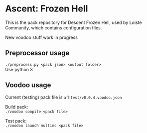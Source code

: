 # Ascent: Frozen Hell
This is the pack repository for Descent Frozen Hell, used by Loiste Community, which contains configuration files.  

New voodoo stuff work in progress  

## Preprocessor usage  
`./preprocess.py <pack json> <output folder>`  
Use python 3  
  
## Voodoo usage  
Current (testing) pack file is `afhtest/v0.0.4.voodoo.json`  
  
Build pack:  
`./voodoo compile <pack file>`  

Test pack:  
`./voodoo launch multimc <pack file>`
